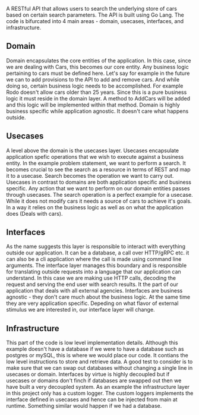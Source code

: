 A RESTful API that allows users to search the underlying store of cars based on certain search parameters. The API is built using Go Lang. The code is bifurcated into 4 main areas - domain, usecases, interfaces, and infrastructure.

## Domain
Domain encapsulates the core entities of the application. In this case, since we are dealing with Cars, this becomes our core entity. Any business logic pertaining to cars must be defined here. Let's say for example in the future we can to add provisions to the API to add and remove cars. And while doing so, certain business logic needs to be accomplished. For example Rodo doesn't allow cars older than 25 years. Since this is a pure business logic it must reside in the domain layer. A method to AddCars will be added and this logic will be implemented within that method. Domain is highly business specific while application agnostic. It doesn't care what happens outside.

## Usecases
A level above the domain is the usecases layer. Usecases encapsulate application spefic operations that we wish to execute against a business entity. In the example problem statement, we want to perform a search. It becomes crucial to see the search as a resource in terms of REST and map it to a usecase. Search becomes the operation we want to carry out.
Usecases in contrast to domains are both application specific and business specific. Any action that we want to perform on our domain entities passes through usecases. The search operation is a perfect example for a usecase. While it does not modify cars it needs a source of cars to achieve it's goals. In a way it relies on the business logic as well as on what the application does (Deals with cars).

## Interfaces
As the name suggests this layer is responsible to interact with everything outside our application. It can be a database, a call over HTTP/gRPC etc. it can also be a cli application where the call is made using command line arguments. The interface layer manages this boundary and is responsible for translating outside requests into a language that our application can understand. In this case we are making use HTTP calls, decoding the request and serving the end user with search results. It the part of our application that deals with all external agencies. Interfaces are business agnostic - they don't care much about the business logic. At the same time they are very application specific. Depeding on what flavor of external stimulus we are interested in, our interface layer will change.

## Infrastructure
This part of the code is low level implementation details. Although this example doesn't have a database if we were to have a database such as postgres or mySQL, this is where we would place our code. It contians the low level instructions to store and retrieve data. A good test to consider is to make sure that we can swap out databases without changing a single line in usecases or domain. Interfaces by virtue is highly decoupled but if usecases or domains don't finch if databases are swapped out then we have built a very decoupled system.
As an example the infrastructure layer in this project only has a custom logger. The custom loggers implements the interface defined in usecases and hence can be injected from main at runtime. Something similar would happen if we had a database.
